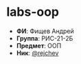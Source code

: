 # labs-oop
- **ФИ**: Фищев Андрей
- **Группа**: РИС-21-2Б
- **Предмет**: ООП
- **Ник**: [@rejchev](https://github.com/rejchev)
